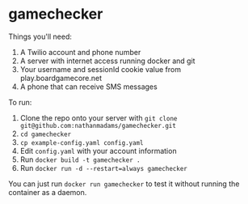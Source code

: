 # gamechecker

Things you'll need:

1. A Twilio account and phone number
2. A server with internet access running docker and git
3. Your username and sessionId cookie value from play.boardgamecore.net
4. A phone that can receive SMS messages

To run:

1. Clone the repo onto your server with `git clone git@github.com:nathanmadams/gamechecker.git`
2. `cd gamechecker`
3. `cp example-config.yaml config.yaml`
4. Edit `config.yaml` with your account information
5. Run `docker build -t gamechecker .`
6. Run `docker run -d --restart=always gamechecker`

You can just run `docker run gamechecker` to test it without running the container as a daemon.
